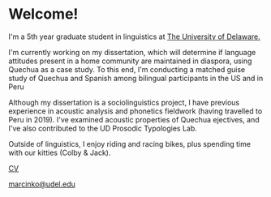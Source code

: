 <!DOCTYPE html>
<html>
  
  <head>
    <meta charset="utf-8">
    <title> Mackenzie Hope Marcinko </title>
  </head>
  
<body>

<h1>Welcome!</h1>

<p>I'm a 5th year graduate student in linguistics at <a href="https://www.lingcogsci.udel.edu/" target="_blank">The University of Delaware.</a> </p> 
  
<p>I'm currently working on my dissertation, which will determine if language attitudes present in a home community are maintained in diaspora, using Quechua as a case study. To this end, I'm conducting a matched guise study of Quechua and Spanish among bilingual participants in the US and in Peru </p>
  
<p> Although my dissertation is a sociolinguistics project, I have previous experience in acoustic analysis and phonetics fieldwork (having travelled to Peru in 2019). I've examined acoustic properties of Quechua ejectives, and I've also contributed to the UD Prosodic Typologies Lab. </p>
  
 <p> Outside of linguistics, I enjoy riding and racing bikes, plus spending time with our kitties (Colby & Jack).</p>
 
 <a href="https://mackenziehmarcinko.github.io/folder/MM_CV_Feb22.pdf" target="_blank">CV</a>

 <a href="mailto:marcinko@udel.edu">marcinko@udel.edu</a>
  

 </body>

</html>

